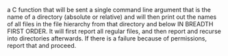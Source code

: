 a C function that will be sent a single command line argument that is the name of a directory (absolute or relative) and 
will then print out the names of all files in the file hierarchy from that directory and below IN BREADTH FIRST ORDER. 
It will first report all regular files, and then report and recurse into directories afterwards. 
If there is a failure because of permissions, report that and proceed.
